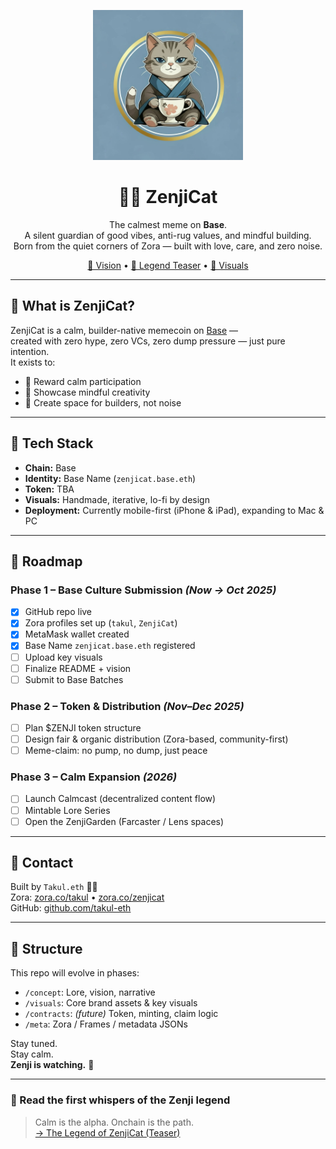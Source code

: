 <p align="center">
  <img src="visuals/zenjicat-key-visual.JPG" width="240" alt="ZenjiCat Logo">
</p>

<h1 align="center">🧘‍♂️ ZenjiCat</h1>

<p align="center">
  The calmest meme on <strong>Base</strong>.<br>
  A silent guardian of good vibes, anti-rug values, and mindful building.<br>
  Born from the quiet corners of Zora — built with love, care, and zero noise.
</p>

<p align="center">
  <a href="concept/vision.md">📜 Vision</a> •
  <a href="concept/lore-teaser.md">🐾 Legend Teaser</a> •
  <a href="visuals/">🎨 Visuals</a>
</p>



---

## 👣 What is ZenjiCat?

ZenjiCat is a calm, builder-native memecoin on [Base](https://base.org) —  
created with zero hype, zero VCs, zero dump pressure — just pure intention.  
It exists to:

- 🌱 Reward calm participation  
- 🎨 Showcase mindful creativity  
- 🐾 Create space for builders, not noise  

---

## 🧰 Tech Stack

- **Chain:** Base  
- **Identity:** Base Name (`zenjicat.base.eth`)  
- **Token:** TBA  
- **Visuals:** Handmade, iterative, lo-fi by design  
- **Deployment:** Currently mobile-first (iPhone & iPad), expanding to Mac & PC  

---

## 🔭 Roadmap

### Phase 1 – Base Culture Submission *(Now → Oct 2025)*
- [x] GitHub repo live  
- [x] Zora profiles set up (`takul`, `ZenjiCat`)  
- [x] MetaMask wallet created  
- [x] Base Name `zenjicat.base.eth` registered  
- [ ] Upload key visuals  
- [ ] Finalize README + vision  
- [ ] Submit to Base Batches  

### Phase 2 – Token & Distribution *(Nov–Dec 2025)*
- [ ] Plan $ZENJI token structure  
- [ ] Design fair & organic distribution (Zora-based, community-first)  
- [ ] Meme-claim: no pump, no dump, just peace  

### Phase 3 – Calm Expansion *(2026)*
- [ ] Launch Calmcast (decentralized content flow)  
- [ ] Mintable Lore Series  
- [ ] Open the ZenjiGarden (Farcaster / Lens spaces)  

---

## 💬 Contact

Built by `Takul.eth` 🧘‍♂️  
Zora: [zora.co/takul](https://zora.co/takul) • [zora.co/zenjicat](https://zora.co/zenjicat)  
GitHub: [github.com/takul-eth](https://github.com/takul-eth)  

---

## 📁 Structure

This repo will evolve in phases:

- `/concept`: Lore, vision, narrative  
- `/visuals`: Core brand assets & key visuals  
- `/contracts`: *(future)* Token, minting, claim logic  
- `/meta`: Zora / Frames / metadata JSONs  

Stay tuned.  
Stay calm.  
**Zenji is watching.** 🐾

---

### 📜 Read the first whispers of the Zenji legend
> Calm is the alpha. Onchain is the path.  
[→ The Legend of ZenjiCat (Teaser)](concept/lore-teaser.md)

